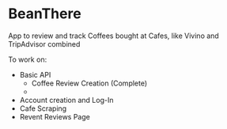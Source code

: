 # BeanThere
App to review and track Coffees bought at Cafes, like Vivino and TripAdvisor combined


To work on:

- Basic API
  - Coffee Review Creation (Complete)
  - 
- Account creation and Log-In
- Cafe Scraping
- Revent Reviews Page
